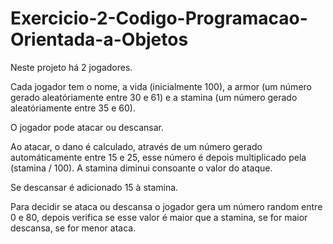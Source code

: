 # Exercicio-2-Codigo-Programacao-Orientada-a-Objetos

Neste projeto há 2 jogadores.

Cada jogador tem o nome, a vida (inicialmente 100), a armor (um número gerado aleatóriamente entre 30 e 61) e a stamina (um número gerado aleatóriamente entre 35 e 60).

O jogador pode atacar ou descansar.

Ao atacar, o dano é calculado, através de um número gerado automáticamente entre 15 e 25, esse número é depois multiplicado pela (stamina / 100).
A stamina diminui consoante o valor do ataque.

Se descansar é adicionado 15 à stamina.

Para decidir se ataca ou descansa o jogador gera um número random entre 0 e 80, depois verifica se esse valor é maior que a stamina, se for maior descansa, se for menor ataca.


